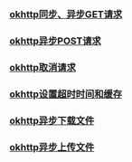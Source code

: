 ### [okhttp同步、异步GET请求](https://github.com/ningbaoqi/ComputerNetWork/commit/ae0d5de1190750e82d5da87a5078583012e6273c)
### [okhttp异步POST请求](https://github.com/ningbaoqi/ComputerNetWork/commit/64db528f12823f8ec8d8687c65bfe4982158dbca)
### [okhttp取消请求](https://github.com/ningbaoqi/ComputerNetWork/commit/2e8e4388ad185476ad52fd31000c9d04b29714fc)
### [okhttp设置超时时间和缓存](https://github.com/ningbaoqi/ComputerNetWork/commit/2219dc1f993ef359296d132a811a9469e932349c)
### [okhttp异步下载文件](https://github.com/ningbaoqi/ComputerNetWork/commit/59a54525dfed809c3dbfcc8d0c8f0bdc89afd02b)
### [okhttp异步上传文件](https://github.com/ningbaoqi/ComputerNetWork/commit/c1f80ab5d91a3601a15e8897b308e071d962ab4b)
